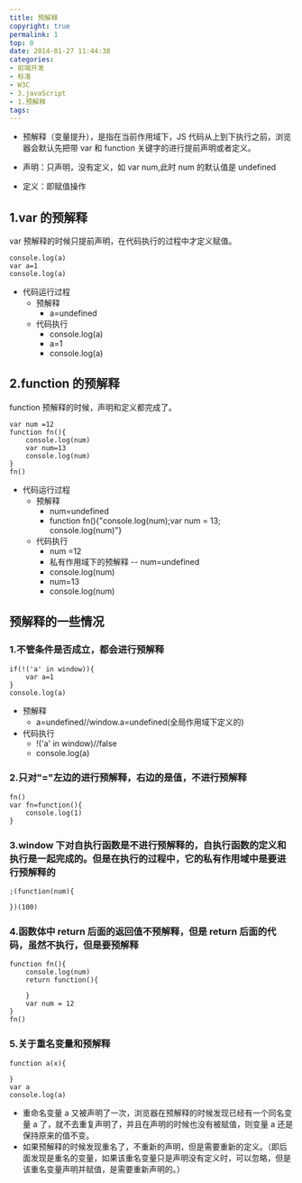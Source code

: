 ```yaml
---
title: 预解释
copyright: true
permalink: 1
top: 0
date: 2014-01-27 11:44:38
categories:
- 前端开发
- 标准
- W3C
- 3.javaScript
- 1.预解释
tags:
---
```


- 预解释（变量提升），是指在当前作用域下，JS 代码从上到下执行之前，浏览器会默认先把带 var 和 function 关键字的进行提前声明或者定义。

- 声明：只声明，没有定义，如 var num,此时 num 的默认值是 undefined
- 定义：即赋值操作

## 1.var 的预解释

var 预解释的时候只提前声明，在代码执行的过程中才定义赋值。

```
console.log(a)
var a=1
console.log(a)
```

- 代码运行过程
  - 预解释
    - a=undefined
  - 代码执行
    - console.log(a)
    - a=1
    - console.log(a)

## 2.function 的预解释

function 预解释的时候，声明和定义都完成了。

```
var num =12
function fn(){
    console.log(num)
    var num=13
    console.log(num)
}
fn()
```

- 代码运行过程
  - 预解释
    - num=undefined
    - function fn(){"console.log(num);var num = 13; console.log(num)"}
  - 代码执行
    - num =12
    - 私有作用域下的预解释 -- num=undefined
    - console.log(num)
    - num=13
    - console.log(num)

## 预解释的一些情况

### 1.不管条件是否成立，都会进行预解释

```
if(!('a' in window)){
    var a=1
}
console.log(a)
```

- 预解释
  - a=undefined//window.a=undefined(全局作用域下定义的)
- 代码执行
  - !('a' in window)//false
  - console.log(a)

### 2.只对"="左边的进行预解释，右边的是值，不进行预解释

```
fn()
var fn=function(){
    console.log(1)
}
```

### 3.window 下对自执行函数是不进行预解释的，自执行函数的定义和执行是一起完成的。但是在执行的过程中，它的私有作用域中是要进行预解释的

```
;(function(num){

})(100)
```

### 4.函数体中 return 后面的返回值不预解释，但是 return 后面的代码，虽然不执行，但是要预解释

```
function fn(){
    console.log(num)
    return function(){

    }
    var num = 12
}
fn()
```

### 5.关于重名变量和预解释

```
function a(x){

}
var a
console.log(a)
```

- 重命名变量 a 又被声明了一次，浏览器在预解释的时候发现已经有一个同名变量 a 了，就不去重复声明了，并且在声明的时候也没有被赋值，则变量 a 还是保持原来的值不变。
- 如果预解释的时候发现重名了，不重新的声明，但是需要重新的定义。（即后面发现是重名的变量，如果该重名变量只是声明没有定义时，可以忽略，但是该重名变量声明并赋值，是需要重新声明的。）
